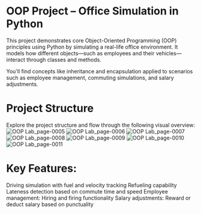 # OOP Project – Office Simulation in Python
This project demonstrates core Object-Oriented Programming (OOP) principles using Python by simulating a real-life office environment. It models how different objects—such as employees and their vehicles—interact through classes and methods.

You'll find concepts like inheritance and encapsulation applied to scenarios such as employee management, commuting simulations, and salary adjustments.

# Project Structure
Explore the project structure and flow through the following visual overview:
![OOP Lab_page-0005](https://github.com/user-attachments/assets/27e6a43a-1cdc-44b6-b37e-9ee15095e629)
![OOP Lab_page-0006](https://github.com/user-attachments/assets/63559f4c-4b69-4250-bf4b-c426693bf967)
![OOP Lab_page-0007](https://github.com/user-attachments/assets/d5304aab-def3-4a25-bd20-12be8e70aa3d)
![OOP Lab_page-0008](https://github.com/user-attachments/assets/89ef8ea8-4362-4031-bee6-ed6f02610e13)
![OOP Lab_page-0009](https://github.com/user-attachments/assets/eda5afbb-c97d-423e-98cf-6981b3afe3d7)
![OOP Lab_page-0010](https://github.com/user-attachments/assets/5b7dbb99-e498-4f1d-88d5-a6e83ee72a6a)
![OOP Lab_page-0011](https://github.com/user-attachments/assets/33f4f1de-3baf-4dc9-b173-a35035dc5464)

# Key Features:
Driving simulation with fuel and velocity tracking
Refueling capability
Lateness detection based on commute time and speed
Employee management: Hiring and firing functionality
Salary adjustments: Reward or deduct salary based on punctuality
